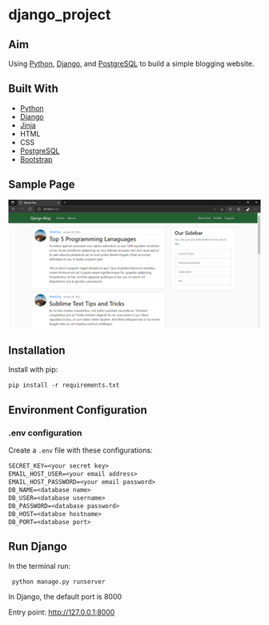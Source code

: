# django_project

## Aim
Using [Python](https://www.python.org/), [Django](https://www.djangoproject.com/), and [PostgreSQL](https://www.postgresql.org) to build a simple blogging website.

## Built With
- [Python](https://www.python.org/)
- [Django](https://www.djangoproject.com/)
- [Jinja](https://jinja.palletsprojects.com/en/3.1.x/)
- HTML
- CSS
- [PostgreSQL](https://www.postgresql.org)
- [Bootstrap](https://getbootstrap.com/)

## Sample Page
![Sample Home Page](media/django_sample.png)

## Installation
Install with pip:
```
pip install -r requirements.txt
```

## Environment Configuration

### .env configuration
Create a `.env` file with these configurations:
```
SECRET_KEY=<your secret key>
EMAIL_HOST_USER=<your email address>
EMAIL_HOST_PASSWORD=<your email password>
DB_NAME=<database name>
DB_USER=<database username>
DB_PASSWORD=<database password>
DB_HOST=<databse hostname>
DB_PORT=<database port>
```

## Run Django
In the terminal run:
```
 python manage.py runserver
```
In Django, the default port is 8000  

Entry point: http://127.0.0.1:8000
